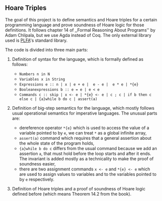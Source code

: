 ## Hoare Triples
The goal of this project is to define semantics and Hoare triples for a certain programming language and prove soundness of Hoare logic for those definitions. It follows chapter 14 of ,,Formal Reasoning About Programs'' by Adam Chlipala, but we use Agda instead of Coq. The only external library used is [PLFA](https://plfa.github.io/)'s standard library.

The code is divided into three main parts:

1. Definition of syntax for the language, which is formally defined as follows:
     - `Numbers n in N`
     - `Variables x in String`
     - `Expressions e :: n | x | e + e |  e - e |  e * e | *{e}`
     - `Booleanexpressions b :: e = e | e < e`
     - `Commands c :: skip | x <- e | *{e} <- e | c ; c | if b then c else c | {a}while b do c | assert(a)`

1. Definition of big-step semantics for the language, which mostly follows usual operational semantics for imperative languages. The unusual parts are:
    - dereference operator `*{e}` which is used to access the value of a variable pointed to by `e`, we can treat `*` as a global infinite array,
    - `assert(a)` command which requires that a general assertion about the whole state of the program holds,
    - `{a}while b do c` differs from the usual command because we add an assertion `a`, that must hold before the loop starts and after it ends. The invariant is added mostly as a technicality to make the proof of soundness easier,
    - there are two assignment commands `x <- e` and `*{e} <- e` which are used to assign values to variables and to the variables pointed to by `e` respectively.

1. Definition of Hoare triples and a proof of soundness of Hoare logic defined before (which means Theorem 14.2 from the book).
